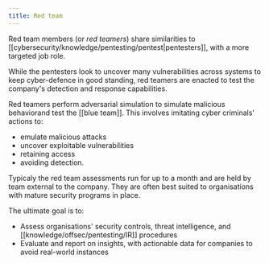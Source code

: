 ```yaml
---
title: Red team
---
```


Red team members (or _red teamers_) share similarities to [[cybersecurity/knowledge/pentesting/pentest|pentesters]], with a more targeted job role.

While the pentesters look to uncover many vulnerabilities across systems to keep cyber-defence in good standing, red teamers are enacted to test the company's detection and response capabilities.

Red teamers perform adversarial simulation to simulate malicious behaviorand test the [[blue team]]. This involves imitating cyber criminals' actions to:

- emulate malicious attacks
- uncover exploitable vulnerabilities
- retaining access
- avoiding detection.

Typicaly the red team assessments run for up to a month and are held by team external to the company. They are often best suited to organisations with mature security programs in place.

The ultimate goal is to:

- Assess organisations' security controls, threat intelligence, and [[knowledge/offsec/pentesting/IR]] procedures
- Evaluate and report on insights, with actionable data for companies to avoid real-world instances
